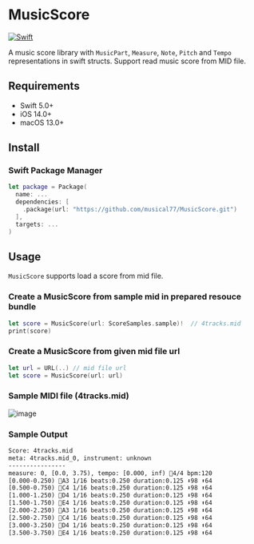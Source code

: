 # MusicScore

[![Swift](https://github.com/musical77/MusicScore/actions/workflows/swift.yml/badge.svg?branch=main)](https://github.com/musical77/MusicScore/actions/workflows/swift.yml)

A music score library with `MusicPart`, `Measure`, `Note`, `Pitch` and `Tempo` representations in swift structs.
Support read music score from MID file. 

Requirements
----
* Swift 5.0+
* iOS 14.0+
* macOS 13.0+


Install
----

### Swift Package Manager

``` swift
let package = Package(
  name: ...
  dependencies: [
    .package(url: "https://github.com/musical77/MusicScore.git")
  ],
  targets: ...
)
```


Usage
----

`MusicScore` supports load a score from mid file.

### Create a MusicScore from sample mid in prepared resouce bundle

``` swift
let score = MusicScore(url: ScoreSamples.sample)!  // 4tracks.mid
print(score)
```

### Create a MusicScore from given mid file url

``` swift
let url = URL(..) // mid file url
let score = MusicScore(url: url)
```

### Sample MIDI file (4tracks.mid)

![image](https://user-images.githubusercontent.com/51254187/151688910-43f66c44-678b-488e-afe0-8e58eec4af52.png)

### Sample Output 

``` txt
Score: 4tracks.mid
meta: 4tracks.mid_0, instrument: unknown
----------------
measure: 0, [0.0, 3.75), tempo: [0.000, inf) 🎼4/4 bpm:120
[0.000-0.250) 🎵A3 1/16 beats:0.250 duration:0.125 ⬇️98 ⬆️64
[0.500-0.750) 🎵C4 1/16 beats:0.250 duration:0.125 ⬇️98 ⬆️64
[1.000-1.250) 🎵D4 1/16 beats:0.250 duration:0.125 ⬇️98 ⬆️64
[1.500-1.750) 🎵E4 1/16 beats:0.250 duration:0.125 ⬇️98 ⬆️64
[2.000-2.250) 🎵A3 1/16 beats:0.250 duration:0.125 ⬇️98 ⬆️64
[2.500-2.750) 🎵C4 1/16 beats:0.250 duration:0.125 ⬇️98 ⬆️64
[3.000-3.250) 🎵D4 1/16 beats:0.250 duration:0.125 ⬇️98 ⬆️64
[3.500-3.750) 🎵E4 1/16 beats:0.250 duration:0.125 ⬇️98 ⬆️64
```
